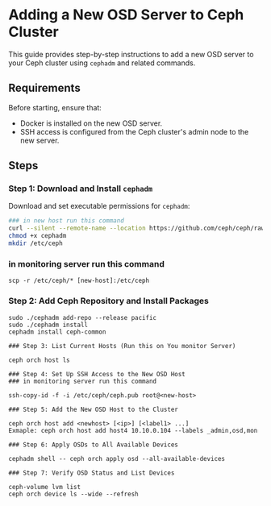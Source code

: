 # Adding a New OSD Server to Ceph Cluster

This guide provides step-by-step instructions to add a new OSD server to your Ceph cluster using `cephadm` and related commands.

## Requirements

Before starting, ensure that:
- Docker is installed on the new OSD server.
- SSH access is configured from the Ceph cluster's admin node to the new server.

## Steps

### Step 1: Download and Install `cephadm`

Download and set executable permissions for `cephadm`:

```bash
### in new host run this command
curl --silent --remote-name --location https://github.com/ceph/ceph/raw/pacific/src/cephadm/cephadm
chmod +x cephadm
mkdir /etc/ceph
```
### in monitoring server run this command
```
scp -r /etc/ceph/* [new-host]:/etc/ceph
```
### Step 2: Add Ceph Repository and Install Packages
```
sudo ./cephadm add-repo --release pacific
sudo ./cephadm install
cephadm install ceph-common

### Step 3: List Current Hosts (Run this on You monitor Server)

ceph orch host ls

### Step 4: Set Up SSH Access to the New OSD Host
### in monitoring server run this command

ssh-copy-id -f -i /etc/ceph/ceph.pub root@<new-host>

### Step 5: Add the New OSD Host to the Cluster

ceph orch host add <newhost> [<ip>] [<label1> ...]
Exmaple: ceph orch host add host4 10.10.0.104 --labels _admin,osd,mon

### Step 6: Apply OSDs to All Available Devices

cephadm shell -- ceph orch apply osd --all-available-devices

### Step 7: Verify OSD Status and List Devices

ceph-volume lvm list
ceph orch device ls --wide --refresh
```


